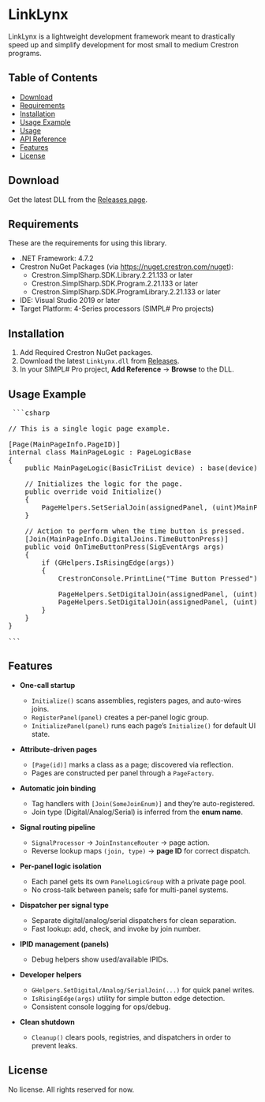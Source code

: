 ﻿# LinkLynx
LinkLynx is a lightweight development framework meant to drastically speed up and simplify development for most small to medium Crestron programs.

## Table of Contents
- [Download](#download)
- [Requirements](#requirements)
- [Installation](#installation)
- [Usage Example](#usage-example)
- [Usage](docs/Usage.md)
- [API Reference](docs/API.md)
- [Features](#features)
- [License](#license)


## Download
Get the latest DLL from the [Releases page](https://github.com/MithrilComputer/LinkLynx/releases/latest).


## Requirements
These are the requirements for using this library.
- .NET Framework: 4.7.2
- Crestron NuGet Packages (via https://nuget.crestron.com/nuget):
	- Crestron.SimplSharp.SDK.Library.2.21.133 or later
	- Crestron.SimplSharp.SDK.Program.2.21.133 or later
	- Crestron.SimplSharp.SDK.ProgramLibrary.2.21.133 or later
- IDE: Visual Studio 2019 or later
- Target Platform: 4-Series processors (SIMPL# Pro projects)


## Installation
1. Add Required Crestron NuGet packages.
2. Download the latest `LinkLynx.dll` from [Releases](#download).
3. In your SIMPL# Pro project, **Add Reference** → **Browse** to the DLL.


## Usage Example

<pre> ```csharp

// This is a single logic page example.

[Page(MainPageInfo.PageID)]
internal class MainPageLogic : PageLogicBase
{
    public MainPageLogic(BasicTriList device) : base(device) { }

    // Initializes the logic for the page.
    public override void Initialize()
    {
        PageHelpers.SetSerialJoin(assignedPanel, (uint)MainPageInfo.SerialJoins.FormattedTextBoxValue, "Hello World!"); // Set the output serial to the input
    }

    // Action to perform when the time button is pressed.
    [Join(MainPageInfo.DigitalJoins.TimeButtonPress)]
    public void OnTimeButtonPress(SigEventArgs args)
    {
        if (GHelpers.IsRisingEdge(args))
        {
            CrestronConsole.PrintLine("Time Button Pressed");

            PageHelpers.SetDigitalJoin(assignedPanel, (uint)MainPageInfo.DigitalJoins.TimeButtonEnable, false);
            PageHelpers.SetDigitalJoin(assignedPanel, (uint)MainPageInfo.DigitalJoins.DateAndTimeWidgetVisibility, true);
        }
    }
}

``` </pre>

## Features
- **One-call startup**
  - `Initialize()` scans assemblies, registers pages, and auto-wires joins.
  - `RegisterPanel(panel)` creates a per-panel logic group.
  - `InitializePanel(panel)` runs each page’s `Initialize()` for default UI state.

- **Attribute-driven pages**
  - `[Page(id)]` marks a class as a page; discovered via reflection.
  - Pages are constructed per panel through a `PageFactory`.

- **Automatic join binding**
  - Tag handlers with `[Join(SomeJoinEnum)]` and they’re auto-registered.
  - Join type (Digital/Analog/Serial) is inferred from the **enum name**.

- **Signal routing pipeline**
  - `SignalProcessor` → `JoinInstanceRouter` → page action.
  - Reverse lookup maps `(join, type)` → **page ID** for correct dispatch.

- **Per-panel logic isolation**
  - Each panel gets its own `PanelLogicGroup` with a private page pool.
  - No cross-talk between panels; safe for multi-panel systems.

- **Dispatcher per signal type**
  - Separate digital/analog/serial dispatchers for clean separation.
  - Fast lookup: add, check, and invoke by join number.

- **IPID management (panels)**
  - Debug helpers show used/available IPIDs.

- **Developer helpers**
  - `GHelpers.SetDigital/Analog/SerialJoin(...)` for quick panel writes.
  - `IsRisingEdge(args)` utility for simple button edge detection.
  - Consistent console logging for ops/debug.

- **Clean shutdown**
  - `Cleanup()` clears pools, registries, and dispatchers in order to prevent leaks.

## License

No license. All rights reserved for now.